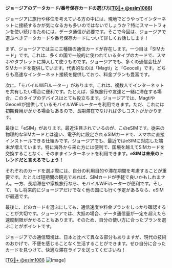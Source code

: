 **ジョージアのデータカード/番号保存カードの選び方[[TG💪+ @esim1088](https://t.me/s/esim1088)]**

ジョージアに旅行や移住を考えている方の中には、現地でどうやってインターネットに接続するかが気になる方も多いのではないでしょうか？特にスマートフォンを使い続けるためには、データ通信が必要です。そこで今回は、ジョージアで選ぶべきデータカードや番号保存カードについて詳しくお話しします！

まず、ジョージアでは主に三種類の通信カードが存在します。一つ目は「SIMカード」です。これは、多くの国で一般的に使われているタイプのカードで、スマホやタブレットに挿入して使うものです。ジョージアでも、多くの通信会社がSIMカードを提供しています。代表的なのは「Magti」と「Geocell」です。どちらも高速なインターネット接続を提供しており、料金プランも豊富です。

次に、「モバイルWiFiルーター」があります。これは、複数人でインターネットを共有したい場合に便利です。たとえば、家族旅行や友達と一緒に滞在する場合、このタイプのデバイスはとても役立ちます。ジョージアでは、MagtiやGeocellが提供しているモバイルWiFiルーターを利用できます。ただ、これには初期費用がかかる場合もあるので、長期滞在でなければ少しコストがかかります。

最後に「eSIM」があります。最近注目されているのが、このeSIMです。従来の物理的なSIMカードとは違い、電子的に設定されるSIMカードで、スマホに直接インストールできる仕組みです。ジョージアでも、最近ではeSIMに対応した端末が増えています。特に海外から来た方には便利で、国境を越えてSIMカードを交換することなく、そのままインターネットを利用できます。**eSIMは未来のトレンドだと言えるでしょう！**

それぞれのカードを選ぶ際には、自分の利用目的や滞在期間を考慮することが重要です。たとえば短期間の観光であれば、SIMカードが手軽で良いかもしれません。一方、長期滞在や家族旅行なら、モバイルWiFiルーターが便利です。そして、もし将来的にジョージアだけでなく他の国にも行く予定があるなら、eSIMが最適です。

最後に、どのカードを選ぶにしても、通信速度や料金プランをしっかり確認することが大切です。ジョージアでは、大抵の場合、データ通信量が一定を超えたら速度制限がかかることもあります。そのため、自分の使い方に合ったプランを選ぶことがポイントです。

ジョージアでの通信環境は、日本と比べて異なる部分もありますが、現代の技術のおかげで、不便を感じることなく生活することができます。ぜひ自分に合ったカードを見つけて、快適な滞在ライフを送ってくださいね！

[[TG💪+ @esim1088](https://t.me/s/esim1088) ![Image](https://i.postimg.cc/Y0z9fWf4/image.png)]